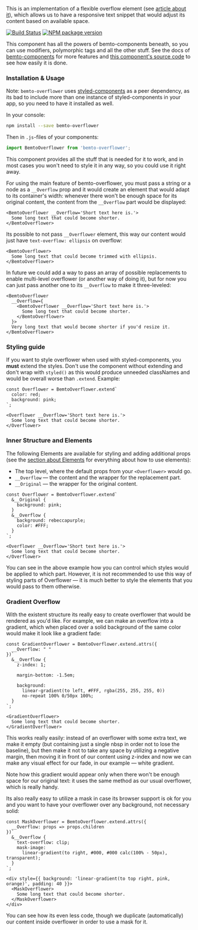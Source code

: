 This is an implementation of a flexible overflow element (see [article about it](http://kizu.ru/en/blog/flexible-overflow/)), which allows us to have a responsive text snippet that would adjust its content based on available space.

[![Build Status][build]][build-link] [![NPM package version][version]][version-link]

[build]: https://travis-ci.org/bemto/bemto-overflower.svg?branch=master
[build-link]: https://travis-ci.org/bemto/bemto-overflower
[version]: https://img.shields.io/npm/v/bemto-overflower.svg
[version-link]: https://www.npmjs.com/package/bemto-overflower

This component has all the powers of bemto-components beneath, so you can use modifiers, polymorphic tags and all the other stuff. See the docs of [bemto-components](http://kizu.ru/bemto-components/#elements) for more features and [this component's source code](https://github.com/bemto/bemto-overflower) to see how easily it is done.

### Installation & Usage

Note: `bemto-overflower` uses [styled-components](https://www.styled-components.com/) as a peer dependency, as its bad to include more than one instance of styled-components in your app, so you need to have it installed as well.

In your console:

``` sh
npm install --save bemto-overflower
```

Then in `.js`-files of your components:

``` js static
import BemtoOverflower from 'bemto-overflower';
```

This component provides all the stuff that is needed for it to work, and in most cases you won't need to style it in any way, so you could use it right away.

For using the main feature of bemto-overflower, you must pass a string or a node as a `__Overflow` prop and it would create an element that would adapt to its container's width: whenever there won't be enough space for its original content, the content from the `__Overflow` part would be displayed:

    <BemtoOverflower __Overflow='Short text here is.'>
      Some long text that could become shorter.
    </BemtoOverflower>

Its possible to not pass `__Overflower` element, this way our content would just have `text-overflow: ellipsis` on overflow:

    <BemtoOverflower>
      Some long text that could become trimmed with ellipsis.
    </BemtoOverflower>

In future we could add a way to pass an array of possible replacements to enable multi-level overflower (or another way of doing it), but for now you can just pass another one to its `__Overflow` to make it three-leveled:

    <BemtoOverflower
      __Overflow={
        <BemtoOverflower __Overflow='Short text here is.'>
          Some long text that could become shorter.
        </BemtoOverflower>
      }>
      Very long text that would become shorter if you'd resize it.
    </BemtoOverflower>

### Styling guide

If you want to style overflower when used with styled-components, you **must** extend the styles. Don't use the component without extending and don't wrap with `styled()` as this would produce unneeded classNames and would be overall worse than `.extend`. Example:

    const Overflower = BemtoOverflower.extend`
      color: red;
      background: pink;
    `;

    <Overflower __Overflow='Short text here is.'>
      Some long text that could become shorter.
    </Overflower>

### Inner Structure and Elements

The following Elements are available for styling and adding additional props (see the [section about Elements](http://kizu.ru/bemto-components/#elements) for everything about how to use elements):

- The top level, where the default props from your `<Overflower>` would go.
- `__Overflow` — the content and the wrapper for the replacement part.
- `__Original` — the wrapper for the original content.

<!-- -->

    const Overflower = BemtoOverflower.extend`
      &__Original {
        background: pink;
      }
      &__Overflow {
        background: rebeccapurple;
        color: #FFF;
      }
    `;

    <Overflower __Overflow='Short text here is.'>
      Some long text that could become shorter.
    </Overflower>

You can see in the above example how you can control which styles would be applied to which part. However, it is not recommended to use this way of styling parts of Overflower — it is much better to style the elements that you would pass to them otherwise.

### Gradient Overflow

With the existent structure its really easy to create overflower that would be rendered as you'd like. For example, we can make an overflow into a gradient, which when placed over a solid background of the same color would make it look like a gradient fade:

    const GradientOverflower = BemtoOverflower.extend.attrs({
      __Overflow: " "
    })`
      &__Overflow {
        z-index: 1;
        
        margin-bottom: -1.5em;

        background:
          linear-gradient(to left, #FFF, rgba(255, 255, 255, 0))
          no-repeat 100% 0/50px 100%;
      }
    `;

    <GradientOverflower>
      Some long text that could become shorter.
    </GradientOverflower>

This works really easily: instead of an overflower with some extra text, we make it empty (but containing just a single nbsp in order not to lose the baseline), but then make it not to take any space by utilizing a negative margin, then moving it in front of our content using z-index and now we can make any visual effect for our fade, in our example — white gradient.

Note how this gradient would appear only when there won't be enough space for our original text: it uses the same method as our usual overflower, which is really handy.

Its also really easy to utilize a mask in case its browser support is ok for you and you want to have your overflower over any background, not necessary solid:

    const MaskOverflower = BemtoOverflower.extend.attrs({
      __Overflow: props => props.children
    })`
      &__Overflow {
        text-overflow: clip;
        mask-image:
          linear-gradient(to right, #000, #000 calc(100% - 50px), transparent);
      }
    `;

    <div style={{ background: 'linear-gradient(to top right, pink, orange)', padding: 40 }}>
      <MaskOverflower>
        Some long text that could become shorter.
      </MaskOverflower>
    </div>

You can see how its even less code, though we duplicate (automatically) our content inside overflower in order to use a mask for it.
